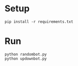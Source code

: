 # Setup

```
pip install -r requirements.txt
```

# Run

```
python randombot.py
python updownbot.py
```
